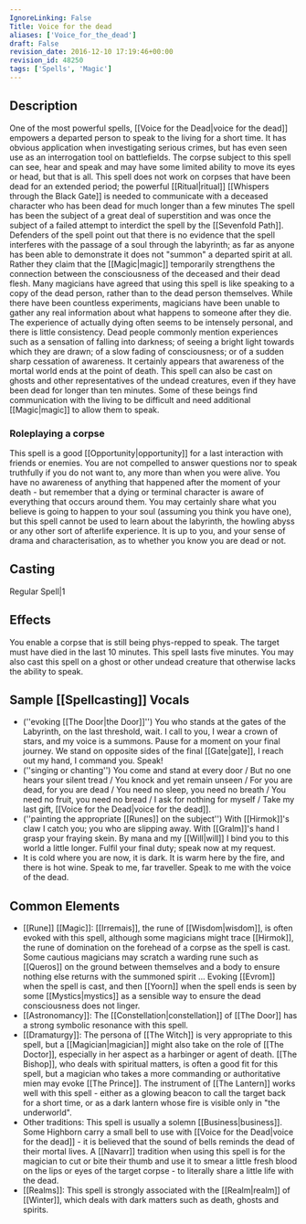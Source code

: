 ```yaml
---
IgnoreLinking: False
Title: Voice for the dead
aliases: ['Voice_for_the_dead']
draft: False
revision_date: 2016-12-10 17:19:46+00:00
revision_id: 48250
tags: ['Spells', 'Magic']
---
```


## Description
One of the most powerful spells, [[Voice for the Dead|voice for the dead]] empowers a departed person to speak to the living for a short time. It has obvious application when investigating serious crimes, but has even seen use as an interrogation tool on battlefields. The corpse subject to this spell can see, hear and speak and may have some limited ability to move its eyes or head, but that is all.
This spell does not work on corpses that have been dead for an extended period; the powerful [[Ritual|ritual]] [[Whispers through the Black Gate]] is needed to communicate with a deceased character who has been dead for much longer than a few minutes
The spell has been the subject of a great deal of superstition and was once the subject of a failed attempt to interdict the spell by the [[Sevenfold Path]]. Defenders of the spell point out that there is no evidence that the spell interferes with the passage of a soul through the labyrinth; as far as anyone has been able to demonstrate it does not "summon" a departed spirit at all. Rather they claim that the [[Magic|magic]] temporarily strengthens the connection between the consciousness of the deceased and their dead flesh. Many magicians have agreed that using this spell is like speaking to a copy of the dead person, rather than to the dead person themselves.
While there have been countless experiments, magicians have been unable to gather any real information about what happens to someone after they die. The experience of actually dying often seems to be intensely personal, and there is little consistency. Dead people commonly mention experiences such as a sensation of falling into darkness; of seeing a bright light towards which they are drawn; of a slow fading of consciousness; or of a sudden sharp cessation of awareness. It certainly appears that awareness of the mortal world ends at the point of death.
This spell can also be cast on ghosts and other representatives of the undead creatures, even if they have been dead for longer than ten minutes. Some of these beings find communication with the living to be difficult and need additional [[Magic|magic]] to allow them to speak.
### Roleplaying a corpse
This spell is a good [[Opportunity|opportunity]] for a last interaction with friends or enemies. You are not compelled to answer questions nor to speak truthfully if you do not want to, any more than when you were alive. You have no awareness of anything that happened after the moment of your death - but remember that a dying or terminal character is aware of everything that occurs around them. You may certainly share what you believe is going to happen to your soul (assuming you think you have one), but this spell cannot be used to learn about the labyrinth, the howling abyss or any other sort of afterlife experience.
It is up to you, and your sense of drama and characterisation, as to whether you know you are dead or not.
## Casting
Regular Spell|1
## Effects
You enable a corpse that is still being phys-repped to speak. The target must have died in the last 10 minutes.  This spell lasts five minutes.
You may also cast this spell on a ghost or other undead creature that otherwise lacks the ability to speak.
## Sample [[Spellcasting]] Vocals
* (''evoking [[The Door|the Door]]'') You who stands at the gates of the Labyrinth, on the last threshold, wait. I call to you, I wear a crown of stars, and my voice is a summons. Pause for a moment on your final journey. We stand on opposite sides of the final [[Gate|gate]], I reach out my hand, I command you. Speak!
* (''singing or chanting'') You come and stand at every door  / But no one hears your silent tread / You knock and yet remain unseen / For you are dead, for you are dead / You need no sleep, you need no breath / You need no fruit, you need no bread / I ask for nothing for myself  / Take my last gift, [[Voice for the Dead|voice for the dead]].
* (''painting the appropriate [[Runes]] on the subject'') With [[Hirmok]]'s claw I catch you; you who are slipping away. With [[Gralm]]'s hand I grasp your fraying skein. By mana and my [[Will|will]] I bind you to this world a little longer. Fulfil your final duty; speak now at my request.
* It is cold where you are now, it is dark. It is warm here by the fire, and there is hot wine. Speak to me, far traveller. Speak to me with the voice of the dead.
## Common Elements
* [[Rune]] [[Magic]]: [[Irremais]], the rune of [[Wisdom|wisdom]], is often evoked with this spell, although some magicians might trace [[Hirmok]], the rune of domination on the forehead of a corpse as the spell is cast. Some cautious magicians may scratch a warding rune such as [[Queros]] on the ground between themselves and a body to ensure nothing else returns with the summoned spirit ... Evoking [[Evrom]] when the spell is cast, and then [[Yoorn]] when the spell ends is seen by some [[Mystics|mystics]] as a sensible way to ensure the dead consciousness does not linger.
* [[Astronomancy]]: The [[Constellation|constellation]] of [[The Door]] has a strong symbolic resonance with this spell.
* [[Dramaturgy]]: The persona of [[The Witch]] is very appropriate to this spell, but a [[Magician|magician]] might also take on the role of [[The Doctor]], especially in her aspect as a harbinger or agent of death. [[The Bishop]], who deals with spiritual matters, is often a good fit for this spell, but a magician who takes a more commanding or authoritative mien may evoke [[The Prince]]. The instrument of [[The Lantern]] works well with this spell - either as a glowing beacon to call the target back for a short time, or as a dark lantern whose fire is visible only in "the underworld".  
* Other traditions: This spell is usually a solemn [[Business|business]]. Some Highborn carry a small bell to use with [[Voice for the Dead|voice for the dead]] - it is believed that the sound of bells reminds the dead of their mortal lives. A [[Navarr]] tradition when using this spell is for the magician to cut or bite their thumb and use it to smear a little fresh blood on the lips or eyes of the target corpse - to literally share a little life with the dead. 
* [[Realms]]: This spell is strongly associated with the [[Realm|realm]] of [[Winter]], which deals with dark matters such as death, ghosts and spirits.